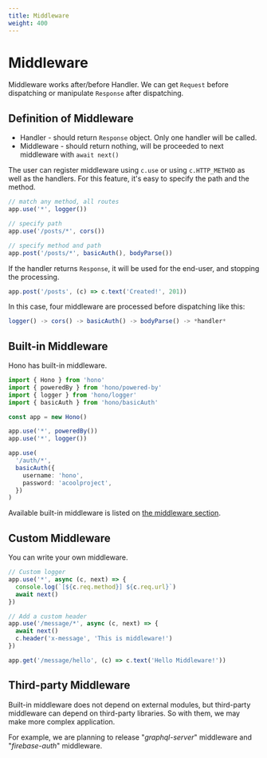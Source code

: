 ```yaml
---
title: Middleware
weight: 400
---
```


# Middleware

Middleware works after/before Handler. We can get `Request` before dispatching or manipulate `Response` after dispatching.

## Definition of Middleware

- Handler - should return `Response` object. Only one handler will be called.
- Middleware - should return nothing, will be proceeded to next middleware with `await next()`

The user can register middleware using `c.use` or using `c.HTTP_METHOD` as well as the handlers. For this feature, it's easy to specify the path and the method.

```ts
// match any method, all routes
app.use('*', logger())

// specify path
app.use('/posts/*', cors())

// specify method and path
app.post('/posts/*', basicAuth(), bodyParse())
```

If the handler returns `Response`, it will be used for the end-user, and stopping the processing.

```ts
app.post('/posts', (c) => c.text('Created!', 201))
```

In this case, four middleware are processed before dispatching like this:

```ts
logger() -> cors() -> basicAuth() -> bodyParse() -> *handler*
```

## Built-in Middleware

Hono has built-in middleware.

```ts
import { Hono } from 'hono'
import { poweredBy } from 'hono/powered-by'
import { logger } from 'hono/logger'
import { basicAuth } from 'hono/basicAuth'

const app = new Hono()

app.use('*', poweredBy())
app.use('*', logger())

app.use(
  '/auth/*',
  basicAuth({
    username: 'hono',
    password: 'acoolproject',
  })
)
```

Available built-in middleware is listed on [the middleware section](/docs/builtin-middleware).

## Custom Middleware

You can write your own middleware.

```ts
// Custom logger
app.use('*', async (c, next) => {
  console.log(`[${c.req.method}] ${c.req.url}`)
  await next()
})

// Add a custom header
app.use('/message/*', async (c, next) => {
  await next()
  c.header('x-message', 'This is middleware!')
})

app.get('/message/hello', (c) => c.text('Hello Middleware!'))
```

## Third-party Middleware

Built-in middleware does not depend on external modules, but third-party middleware can depend on third-party libraries.
So with them, we may make more complex application.

For example, we are planning to release "*graphql-server*" middleware and "*firebase-auth*" middleware.